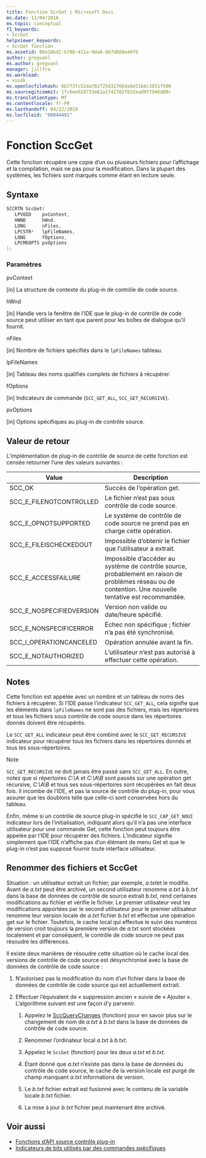 ```yaml
---
title: Fonction SccGet | Microsoft Docs
ms.date: 11/04/2016
ms.topic: conceptual
f1_keywords:
- SccGet
helpviewer_keywords:
- SccGet function
ms.assetid: 09a18bd2-b788-411a-9da6-067d806e46f6
author: gregvanl
ms.author: gregvanl
manager: jillfra
ms.workload:
- vssdk
ms.openlocfilehash: 6b773fc52da702f2563276b4a8e51b6c3651f596
ms.sourcegitcommit: 1fc6ee928733e61a1f42782f832ead9f7946d00c
ms.translationtype: MT
ms.contentlocale: fr-FR
ms.lasthandoff: 04/22/2019
ms.locfileid: "60044491"
---
```

# <a name="sccget-function"></a>Fonction SccGet
Cette fonction récupère une copie d’un ou plusieurs fichiers pour l’affichage et la compilation, mais ne pas pour la modification. Dans la plupart des systèmes, les fichiers sont marqués comme étant en lecture seule.

## <a name="syntax"></a>Syntaxe

```cpp
SCCRTN SccGet(
   LPVOID    pvContext,
   HWND      hWnd,
   LONG      nFiles,
   LPCSTR*   lpFileNames,
   LONG      fOptions,
   LPCMDOPTS pvOptions
);
```

### <a name="parameters"></a>Paramètres
 pvContext

[in] La structure de contexte du plug-in de contrôle de code source.

 hWnd

[in] Handle vers la fenêtre de l’IDE que le plug-in de contrôle de code source peut utiliser en tant que parent pour les boîtes de dialogue qu’il fournit.

 nFiles

[in] Nombre de fichiers spécifiés dans le `lpFileNames` tableau.

 lpFileNames

[in] Tableau des noms qualifiés complets de fichiers à récupérer.

 fOptions

[in] Indicateurs de commande (`SCC_GET_ALL`, `SCC_GET_RECURSIVE`).

 pvOptions

[in] Options spécifiques au plug-in de contrôle source.

## <a name="return-value"></a>Valeur de retour
 L’implémentation de plug-in de contrôle de source de cette fonction est censée retourner l’une des valeurs suivantes :

|Value|Description|
|-----------|-----------------|
|SCC_OK|Succès de l’opération get.|
|SCC_E_FILENOTCONTROLLED|Le fichier n’est pas sous contrôle de code source.|
|SCC_E_OPNOTSUPPORTED|Le système de contrôle de code source ne prend pas en charge cette opération.|
|SCC_E_FILEISCHECKEDOUT|Impossible d’obtenir le fichier que l’utilisateur a extrait.|
|SCC_E_ACCESSFAILURE|Impossible d’accéder au système de contrôle source, probablement en raison de problèmes réseau ou de contention. Une nouvelle tentative est recommandée.|
|SCC_E_NOSPECIFIEDVERSION|Version non valide ou date/heure spécifié.|
|SCC_E_NONSPECIFICERROR|Échec non spécifique ; fichier n’a pas été synchronisé.|
|SCC_I_OPERATIONCANCELED|Opération annulée avant la fin.|
|SCC_E_NOTAUTHORIZED|L’utilisateur n’est pas autorisé à effectuer cette opération.|

## <a name="remarks"></a>Notes
 Cette fonction est appelée avec un nombre et un tableau de noms des fichiers à récupérer. Si l’IDE passe l’indicateur `SCC_GET_ALL`, cela signifie que les éléments dans `lpFileNames` ne sont pas des fichiers, mais les répertoires et tous les fichiers sous contrôle de code source dans les répertoires donnés doivent être récupérés.

 Le `SCC_GET_ALL` indicateur peut être combiné avec le `SCC_GET_RECURSIVE` indicateur pour récupérer tous les fichiers dans les répertoires donnés et tous les sous-répertoires.

> [!NOTE]
>  `SCC_GET_RECURSIVE` ne doit jamais être passé sans `SCC_GET_ALL`. En outre, notez que si répertoires *C:\A* et *C:\A\B* sont passés sur une opération get récursive, *C:\A\B* et tous ses sous-répertoires sont récupérées en fait deux fois. Il incombe de l’IDE, et pas la source de contrôle du plug-in, pour vous assurer que les doublons telle que celle-ci sont conservées hors du tableau.

 Enfin, même si un contrôle de source plug-in spécifié le `SCC_CAP_GET_NOUI` indicateur lors de l’initialisation, indiquant alors qu’il n’a pas une interface utilisateur pour une commande Get, cette fonction peut toujours être appelée par l’IDE pour récupérer des fichiers. L’indicateur signifie simplement que l’IDE n’affiche pas d’un élément de menu Get et que le plug-in n’est pas supposé fournir toute interface utilisateur.

## <a name="rename-files-and-sccget"></a>Renommer des fichiers et SccGet
 Situation : un utilisateur extrait un fichier, par exemple, *a.txt*et le modifie. Avant de *a.txt* peut être archivé, un second utilisateur renomme *a.txt* à *b.txt* dans la base de données de contrôle de source extrait *b.txt*, rend certaines modifications au fichier et vérifie le fichier. Le premier utilisateur veut les modifications apportées par le second utilisateur pour le premier utilisateur renomme leur version locale de *a.txt* fichier *b.txt* et effectue une opération get sur le fichier. Toutefois, le cache local qui effectue le suivi des numéros de version croit toujours la première version de *a.txt* sont stockées localement et par conséquent, le contrôle de code source ne peut pas résoudre les différences.

 Il existe deux manières de résoudre cette situation où le cache local des versions de contrôle de code source est désynchronisé avec la base de données de contrôle de code source :

1. N’autorisez pas la modification du nom d’un fichier dans la base de données de contrôle de code source qui est actuellement extrait.

2. Effectuer l’équivalent de « suppression ancien » suivie de « Ajouter ». L’algorithme suivant est une façon d’y parvenir.

    1. Appelez le [SccQueryChanges](../extensibility/sccquerychanges-function.md) (fonction) pour en savoir plus sur le changement de nom de *a.txt* à *b.txt* dans la base de données de contrôle de code source.

    2. Renommer l’ordinateur local *a.txt* à *b.txt*.

    3. Appelez le `SccGet` (fonction) pour les deux *a.txt* et *b.txt*.

    4. Étant donné que *a.txt* n’existe pas dans la base de données du contrôle de code source, le cache de la version locale est purgé de champ manquant *a.txt* informations de version.

    5. Le *b.txt* fichier extrait est fusionné avec le contenu de la variable locale *b.txt* fichier.

    6. La mise à jour *b.txt* fichier peut maintenant être archivé.

## <a name="see-also"></a>Voir aussi
- [Fonctions d’API source contrôle plug-in](../extensibility/source-control-plug-in-api-functions.md)
- [Indicateurs de bits utilisés par des commandes spécifiques](../extensibility/bitflags-used-by-specific-commands.md)
